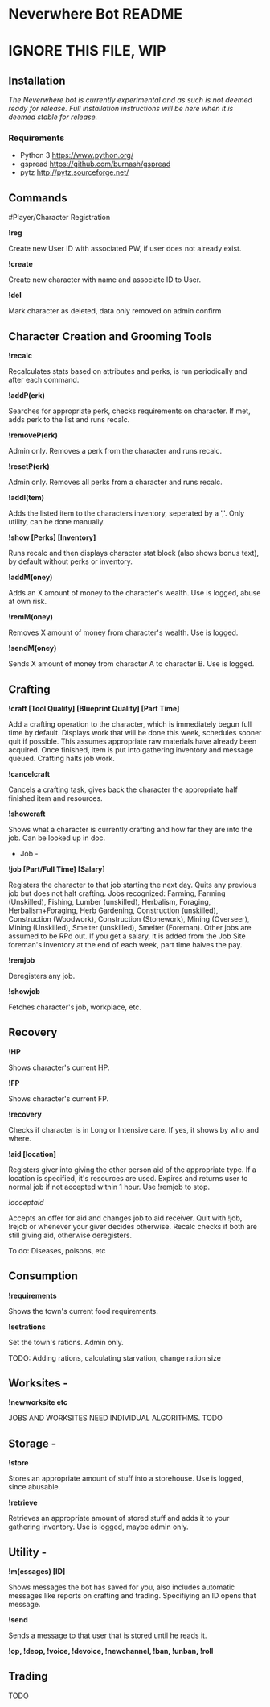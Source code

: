 # Neverwhere Bot README

# IGNORE THIS FILE, WIP

## Installation

*The Neverwhere bot is currently experimental and as such is not deemed ready for release. Full installation instructions will be here when it is deemed stable for release.*

### Requirements 
* Python 3 https://www.python.org/
* gspread https://github.com/burnash/gspread
* pytz http://pytz.sourceforge.net/


## Commands

#Player/Character Registration

**!reg <Player Name> <Password>**

Create new User ID with associated PW, if user does not already exist. 

**!create <Character Name> <Character Sex> <Player Name or ID> <Password> <Str> <Dex> <Int> <Vit>**

Create new character with name and associate ID to User.

**!del <Character Name> <Password>**

Mark character as deleted, data only removed on admin confirm


## Character Creation and Grooming Tools

**!recalc <Character Name or ID>**

Recalculates stats based on attributes and perks, is run periodically and after each command.

**!addP(erk) <Perk Name or ID> <Character Name or ID> <Password>**

Searches for appropriate perk, checks requirements on character. If met, adds perk to the list and runs recalc.

**!removeP(erk) <Perk Name or ID> <Character Name or ID>**

Admin only. Removes a perk from the character and runs recalc.

**!resetP(erk) <Character Name or ID>**

Admin only. Removes all perks from a character and runs recalc.

**!addI(tem) <Character Name or ID> <Item Name>**

Adds the listed item to the characters inventory, seperated by a ','. Only utility, can be done manually.

**!show <Character Name or ID> [Perks] [Inventory]**

Runs recalc and then displays character stat block (also shows bonus text), by default without perks or inventory.

**!addM(oney) <Character Name or ID> <Password> <Amount> <Reason>**

Adds an X amount of money to the character's wealth. Use is logged, abuse at own risk.

**!remM(oney) <Character Name or ID> <Password> <Amount> <Reason>**

Removes X amount of money from character's wealth. Use is logged.

**!sendM(oney) <Character Name or ID> <Password> <Amount> <Receiver Name or ID> <Reason>**

Sends X amount of money from character A to character B. Use is logged.


## Crafting

**!craft <Character Name or ID> <Password> <Item Name> <Skill name or ID> <Value> <Difficulty> [Tool Quality] [Blueprint Quality] [Part Time]**

Add a crafting operation to the character, which is immediately begun full time by default. Displays work that will be done this week, schedules sooner quit if possible. This assumes appropriate raw materials have already been acquired. Once finished, item is put into gathering inventory and message queued. Crafting halts job work.

**!cancelcraft <Craft ID> <Password>**

Cancels a crafting task, gives back the character the appropriate half finished item and resources.

**!showcraft <Character Name or ID>**

Shows what a character is currently crafting and how far they are into the job. Can be looked up in doc.


- Job -

**!job <Character Name or ID> <Password> <Type> <Job Site ID> [Part/Full Time] [Salary]**

Registers the character to that job starting the next day. Quits any previous job but does not halt crafting. Jobs recognized: Farming, Farming (Unskilled), Fishing, Lumber (unskilled), Herbalism, Foraging, Herbalism+Foraging, Herb Gardening, Construction (unskilled), Construction (Woodwork), Construction (Stonework), Mining (Overseer), Mining (Unskilled), Smelter (unskilled), Smelter (Foreman). Other jobs are assumed to be RPd out. If you get a salary, it is added from the Job Site foreman's inventory at the end of each week, part time halves the pay.

**!remjob <Job ID> <Password>**

Deregisters any job.

**!showjob <Character Name or ID>**

Fetches character's job, workplace, etc.


## Recovery

**!HP <Character Name or ID>**

Shows character's current HP.

**!FP <Character Name or ID>**

Shows character's current FP.

**!recovery <Character Name or ID>**

Checks if character is in Long or Intensive care. If yes, it shows by who and where.

**!aid <Giver Name or ID> <Password> <Receiver Name or ID> <type> [location]**

Registers giver into giving the other person aid of the appropriate type. If a location is specified, it's resources are used. Expires and returns user to normal job if not accepted within 1 hour. Use !remjob to stop.

*!acceptaid <Acceptor Name or ID> <Password> <Giver Name or ID>*

Accepts an offer for aid and changes job to aid receiver. Quit with !job, !rejob or whenever your giver decides otherwise. Recalc checks if both are still giving aid, otherwise deregisters.

To do: Diseases, poisons, etc


## Consumption 

**!requirements**

Shows the town's current food requirements.

**!setrations <Amount>**

Set the town's rations. Admin only.

TODO: Adding rations, calculating starvation, change ration size


## Worksites -

**!newworksite <Name> <Type> <Capacity> etc**

JOBS AND WORKSITES NEED INDIVIDUAL ALGORITHMS. TODO


## Storage -

**!store <Character Name or ID> <Password> <Type of stuff> <amount> <Storage Name or ID>**

Stores an appropriate amount of stuff into a storehouse. Use is logged, since abusable.

**!retrieve <Character Name or ID> <Password> <Type of Stuff> <amount> <Storage Name or ID>**

Retrieves an appropriate amount of stored stuff and adds it to your gathering inventory. Use is logged, maybe admin only.


## Utility -

**!m(essages) <Player name or ID> <Password> [ID]**

Shows messages the bot has saved for you, also includes automatic messages like reports on crafting and trading. Specifiying an ID opens that message.

**!send <Sender name or ID> <Password> <Recipient Name or ID> <Message>**

Sends a message to that user that is stored until he reads it.

**!op, !deop, !voice, !devoice, !newchannel, !ban, !unban, !roll**

## Trading
TODO

